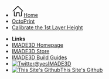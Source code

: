 <!-- docs/_sidebar.md -->
- [![](assets/home.svg)Home](/ "IMADE3D Awesome Plaintext Docs")
- [OctoPrint](OctoPrint/1_What_You_Should_Know_About_OctoPrint.md)
- [Calibrate the 1st Layer Height](Calibrate_the_1st_Layer_Height/01-Get_Started.md)
<!-- - [Template](/template/step1.md) -->

- **Links**
- [IMADE3D Homepage](https://www.imade3d.com/)
- [IMADE3D Store](https://shop.imade3d.com)
- [IMADE3D Build Guides](https://docs.imade3d.com)
- [![Twitter](https://icongram.jgog.in/simple/twitter.svg?colored&size=16)@yesIMADE3D](http://twitter.com/yesimade3d)
- [![This Site's Github](https://icongram.jgog.in/simple/github.svg?color=808080&size=16)This Site's Github](https://github.com/imade3d/awesome-docs)